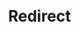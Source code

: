 ﻿---
layout: src/layouts/Redirect.astro
title: Redirect
redirect: https://octopus.com/docs/octopus-rest-api/cli/octopus-release-list
pubDate:  2023-01-01
navSearch: false
navSitemap: false
navMenu: false
---
